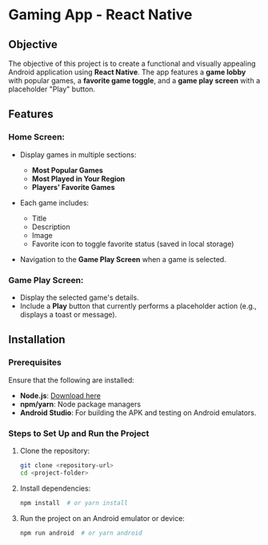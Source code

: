 # Gaming App - React Native

## Objective
The objective of this project is to create a functional and visually appealing Android application using **React Native**. The app features a **game lobby** with popular games, a **favorite game toggle**, and a **game play screen** with a placeholder "Play" button.

## Features

### Home Screen:
- Display games in multiple sections:
  - **Most Popular Games**
  - **Most Played in Your Region**
  - **Players' Favorite Games**

- Each game includes:
  - Title
  - Description
  - Image
  - Favorite icon to toggle favorite status (saved in local storage)
  
- Navigation to the **Game Play Screen** when a game is selected.

### Game Play Screen:
- Display the selected game's details.
- Include a **Play** button that currently performs a placeholder action (e.g., displays a toast or message).

## Installation

### Prerequisites
Ensure that the following are installed:
- **Node.js**: [Download here](https://nodejs.org/)
- **npm/yarn**: Node package managers
- **Android Studio**: For building the APK and testing on Android emulators.

### Steps to Set Up and Run the Project
1. Clone the repository:
   ```bash
   git clone <repository-url>
   cd <project-folder>

2. Install dependencies:
   ```bash
   npm install  # or yarn install
   
3. Run the project on an Android emulator or device:
   ```bash
   npm run android  # or yarn android
   
